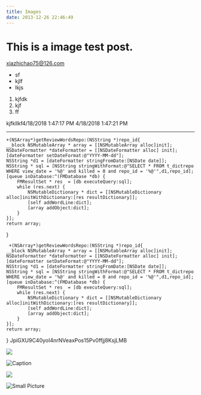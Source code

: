 ```yaml
---
title: Images
date: 2013-12-26 22:46:49
---
```


# This is a image test post.
<xiazhichao75@126.com>
- sf
- kjlf
- lkjs

1. kjfdk
2. kjf
3. ff

kjfkllkf4/18/2018 1:47:17 PM 4/18/2018 1:47:21 PM 

----------
    +(NSArray*)getReviewWordsRepo:(NSString *)repo_id{
    __block NSMutableArray * array = [[NSMutableArray alloc]init];
    NSDateFormatter *dateFormatter = [[NSDateFormatter alloc] init];
    [dateFormatter setDateFormat:@"YYYY-MM-dd"];
    NSString *d1 = [dateFormatter stringFromDate:[NSDate date]];
    NSString * sql = [NSString stringWithFormat:@"SELECT * FROM t_dictrepo WHERE view_date = '%@' and killed = 0 and repo_id = '%@'",d1,repo_id];
    [queue inDatabase:^(FMDatabase *db) {
        FMResultSet * res  = [db executeQuery:sql];
        while (res.next) {
            NSMutableDictionary * dict = [[NSMutableDictionary alloc]initWithDictionary:[res resultDictionary]];
            [self addWordLine:dict];
            [array addObject:dict];
        }
    }];
    return array;
}

	 +(NSArray*)getReviewWordsRepo:(NSString *)repo_id{
    __block NSMutableArray * array = [[NSMutableArray alloc]init];
    NSDateFormatter *dateFormatter = [[NSDateFormatter alloc] init];
    [dateFormatter setDateFormat:@"YYYY-MM-dd"];
    NSString *d1 = [dateFormatter stringFromDate:[NSDate date]];
    NSString * sql = [NSString stringWithFormat:@"SELECT * FROM t_dictrepo WHERE view_date = '%@' and killed = 0 and repo_id = '%@'",d1,repo_id];
    [queue inDatabase:^(FMDatabase *db) {
        FMResultSet * res  = [db executeQuery:sql];
        while (res.next) {
            NSMutableDictionary * dict = [[NSMutableDictionary alloc]initWithDictionary:[res resultDictionary]];
            [self addWordLine:dict];
            [array addObject:dict];
        }
    }];
    return array;
}
JpiGXU9C40yoI4nrNVeaxPos15Pv0ffjj8KsjLMB
  >
![](http://ww1.sinaimg.cn/mw690/81b78497jw1emfgwkasznj21hc0u0qb7.jpg)

![Caption](http://ww3.sinaimg.cn/mw690/81b78497jw1emfgwjrh2pj21hc0u01g3.jpg)

![](http://ww2.sinaimg.cn/mw690/81b78497jw1emfgwil5xkj21hc0u0tpm.jpg)

![Small Picture](http://placehold.it/350x150.jpg)

